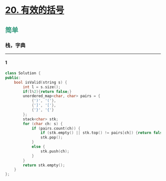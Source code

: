 # [20. 有效的括号](https://leetcode.cn/problems/valid-parentheses/)  
## <font color=#2C9678>简单</font>  
### **栈，字典**
***
#### 1
```cpp
class Solution {
public:
    bool isValid(string s) {
        int l = s.size();
        if(l%2){return false;}
        unordered_map<char, char> pairs = {
            {')', '('},
            {']', '['},
            {'}', '{'}
        };
        stack<char> stk;
        for (char ch: s) {
            if (pairs.count(ch)) {
                if (stk.empty() || stk.top() != pairs[ch]) {return false;}
                stk.pop();
            }
            else {
                stk.push(ch);
            }
        }
        return stk.empty();
    }
};
```